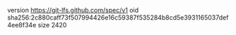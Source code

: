 version https://git-lfs.github.com/spec/v1
oid sha256:2c880caff73f507994426e16c59387f535284b8cd5e3931165037def4ee8f34e
size 2420
